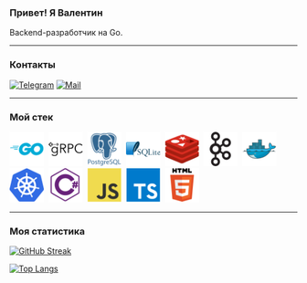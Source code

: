 ### Привет! Я Валентин

Backend-разработчик на Go.

---

### Контакты
[![Telegram](https://img.shields.io/badge/Telegram-blue?logo=telegram&logoColor=white)](https://t.me/golovanevvs) [![Mail](https://img.shields.io/badge/Email-blue?logo=gmail&logoColor=white)](mailto:golovanev.vs@gmail.com)

---

### Мой стек

<div>
  <img src="https://github.com/devicons/devicon/blob/master/icons/go/go-original-wordmark.svg" title="Go" alt="Go" width="60" height="60"/>&nbsp;
  <img src="https://github.com/devicons/devicon/blob/master/icons/grpc/grpc-plain.svg" title="gRPC" alt="gRPC" width="60" height="60"/>&nbsp;
  <img src="https://github.com/devicons/devicon/blob/master/icons/postgresql/postgresql-plain-wordmark.svg" title="PostreSQL" alt="PostreSQL" width="60" height="60"/>&nbsp;
  <img src="https://github.com/devicons/devicon/blob/master/icons/sqlite/sqlite-original-wordmark.svg" title="SQLite" alt="SQLite" width="60" height="60"/>&nbsp;
  <img src="https://github.com/devicons/devicon/blob/master/icons/redis/redis-original.svg" title="Redis" alt="Redis" width="60" height="60"/>&nbsp;
  <img src="https://github.com/devicons/devicon/blob/master/icons/apachekafka/apachekafka-original.svg" title="Kafka" alt="Kafka" width="60" height="60"/>&nbsp;
  <img src="https://github.com/devicons/devicon/blob/master/icons/docker/docker-original.svg" title="Docker" alt="Docker" width="60" height="60"/>&nbsp;
  <img src="https://github.com/devicons/devicon/blob/master/icons/kubernetes/kubernetes-original.svg" title="Kubernetes" alt="Kubernetes" width="60" height="60"/>&nbsp;
  <img src="https://github.com/devicons/devicon/blob/master/icons/csharp/csharp-line.svg" title="C#" alt="C#" width="60" height="60"/>&nbsp;
  <img src="https://github.com/devicons/devicon/blob/master/icons/javascript/javascript-original.svg" title="JS" alt="JS" width="60" height="60"/>&nbsp;
  <img src="https://github.com/devicons/devicon/blob/master/icons/typescript/typescript-original.svg" title="TS" alt="TS" width="60" height="60"/>&nbsp;
  <img src="https://github.com/devicons/devicon/blob/master/icons/html5/html5-original-wordmark.svg" title="HTML" alt="HTML" width="60" height="60"/>&nbsp;
</div>

---

### Моя статистика

[![GitHub Streak](http://github-readme-streak-stats.herokuapp.com?user=golovanevvs&theme=dark&background=000000)](https://git.io/streak-stats)

[![Top Langs](https://github-readme-stats.vercel.app/api/top-langs/?username=golovanevvs&layout=compact&theme=vision-friendly-dark)](https://github.com/anuraghazra/github-readme-stats)
